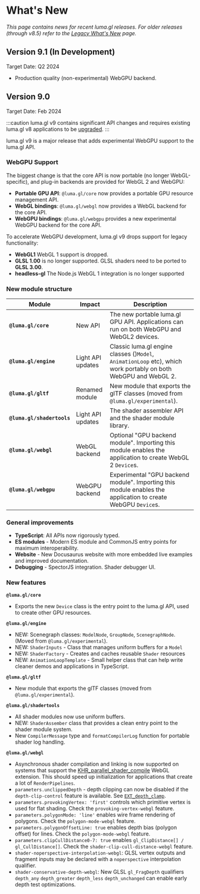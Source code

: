 # What's New

*This page contains news for recent luma.gl releases. For older releases (through v8.5) refer to the  [Legacy What's New](/docs/legacy/legacy-upgrade-guide) page.*

## Version 9.1 (In Development)

Target Date: Q2 2024

- Production quality (non-experimental) WebGPU backend.

## Version 9.0

Target Date: Feb 2024

:::caution
luma.gl v9 contains significant API changes and requires existing luma.gl v8 applications to be [upgraded](/docs/upgrade-guide).
:::

luma.gl v9 is a major release that adds experimental WebGPU support to the luma.gl API.

### WebGPU Support

The biggest change is that the core API is now portable (no longer WebGL-specific), and plug-in backends are provided for WebGL 2 and WebGPU:

- **Portable GPU API**: `@luma.gl/core` now provides a portable GPU resource management API.
- **WebGL bindings**: `@luma.gl/webgl` now provides a WebGL backend for the core API.
- **WebGPU bindings**: `@luma.gl/webgpu` provides a new experimental WebGPU backend for the core API.

To accelerate WebGPU development, luma.gl v9 drops support for legacy functionality:

- **WebGL1** WebGL 1 support is dropped.
- **GLSL 1.00** is  no longer supported. GLSL shaders need to be ported to **GLSL 3.00**.
- **headless-gl** The Node.js WebGL 1 integration is no longer supported

### New module structure

| Module                     | Impact            | Description                                                                                                     |
| -------------------------- | ----------------- | --------------------------------------------------------------------------------------------------------------- |
| **`@luma.gl/core`**        | New API           | The new portable luma.gl GPU API. Applications can run on both WebGPU and WebGL2 devices.                       |
| **`@luma.gl/engine`**      | Light API updates | Classic luma.gl engine classes ()`Model`, `AnimationLoop` etc), which work portably on both WebGPU and WebGL 2. |
| **`@luma.gl/gltf`**        | Renamed module    | New module that exports the glTF classes (moved from `@luma.gl/experimental`).                                  |
| **`@luma.gl/shadertools`** | Light API updates | The shader assembler API and the shader module library.                                                         |
| **`@luma.gl/webgl`**       | WebGL backend     | Optional "GPU backend module". Importing this module enables the application to create WebGL 2 `Device`s.       |
| **`@luma.gl/webgpu`**      | WebGPU backend    | Experimental "GPU backend module". Importing this module enables the application to create WebGPU `Device`s.    |

### General improvements

- **TypeScript**: All APIs now rigorously typed.
- **ES modules** - Modern ES module and CommonJS entry points for maximum interoperability.
- **Website** - New Docusaurus website with more embedded live examples and improved documentation.
- **Debugging** - SpectorJS integration. Shader debugger UI.

### New features

**`@luma.gl/core`**

- Exports the new `Device` class is the entry point to the luma.gl API, used to create other GPU resources.

**`@luma.gl/engine`**

- NEW: Scenegraph classes: `ModelNode`, `GroupNode`, `ScenegraphNode`. (Moved from `@luma.gl/experimental`).
- NEW: `ShaderInputs` - Class that manages uniform buffers for a `Model`
- NEW: `ShaderFactory` - Creates and caches reusable `Shader` resources
- NEW: `AnimationLoopTemplate` - Small helper class that can help write cleaner demos and applications in TypeScript.

**`@luma.gl/gltf`**

- New module that exports the glTF classes (moved from `@luma.gl/experimental`).

**`@luma.gl/shadertools`**

- All shader modules now use uniform buffers.
- NEW: `ShaderAssember` class that provides a clean entry point to the shader module system.
- New `CompilerMessage` type and `formatCompilerLog` function for portable shader log handling.

**`@luma.gl/webgl`** 

- Asynchronous shader compilation and linking is now supported on systems that support the [KHR_parallel_shader_compile](https://registry.khronos.org/webgl/extensions/KHR_parallel_shader_compile/) WebGL extension. This should speed up initialization for applications that create a lot of `RenderPipelines`.
- `parameters.unclippedDepth` - depth clipping can now be disabled if the `depth-clip-control` feature is available. See [`EXT_depth_clamp`][EXT_depth_clamp].
- `parameters.provokingVertex: 'first'` controls which primitive vertex is used for flat shading. Check the `provoking-vertex-webgl` feature. 
- `parameters.polygonMode: 'line'` enables wire frame rendering of polygons. Check the `polygon-mode-webgl` feature. 
- `parameters.polygonOffsetLine: true` enables depth bias (polygon offset) for lines. Check the `polygon-mode-webgl` feature. 
- `parameters.clipCullDistance0-7: true` enables `gl_ClipDistance[] / gl_CullDistance[]`. Check the `shader-clip-cull-distance-webgl` feature. 
- `shader-noperspective-interpolation-webgl`: GLSL vertex outputs and fragment inputs may be declared with a `noperspective` interpolation qualifier.
- `shader-conservative-depth-webgl`: New GLSL `gl_FragDepth` qualifiers `depth_any` `depth_greater` `depth_less` `depth_unchanged` can enable early depth test optimizations.

[EXT_depth_clamp]: https://registry.khronos.org/webgl/extensions/EXT_depth_clamp/
